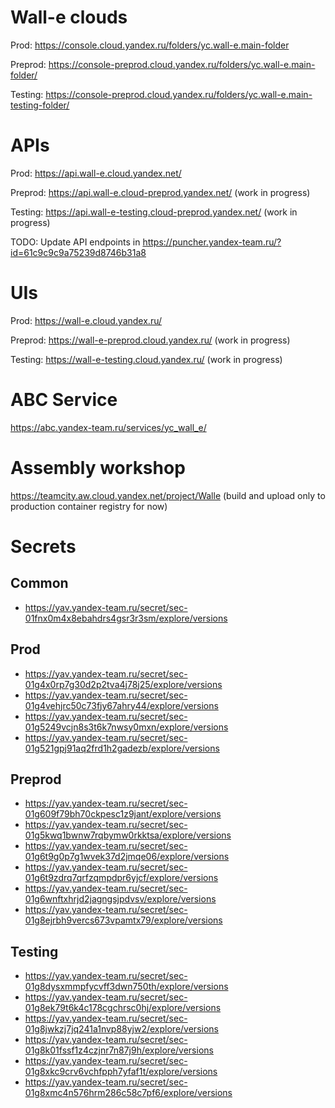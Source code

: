 # Wall-e clouds
Prod: https://console.cloud.yandex.ru/folders/yc.wall-e.main-folder

Preprod: https://console-preprod.cloud.yandex.ru/folders/yc.wall-e.main-folder/

Testing: https://console-preprod.cloud.yandex.ru/folders/yc.wall-e.main-testing-folder/


# APIs
Prod: https://api.wall-e.cloud.yandex.net/

Preprod: https://api.wall-e.cloud-preprod.yandex.net/ (work in progress)

Testing: https://api.wall-e-testing.cloud-preprod.yandex.net/ (work in progress)

TODO: Update API endpoints in https://puncher.yandex-team.ru/?id=61c9c9c9a75239d8746b31a8


# UIs
Prod: https://wall-e.cloud.yandex.ru/

Preprod: https://wall-e-preprod.cloud.yandex.ru/ (work in progress)

Testing: https://wall-e-testing.cloud.yandex.ru/ (work in progress)


# ABC Service
https://abc.yandex-team.ru/services/yc_wall_e/


# Assembly workshop
https://teamcity.aw.cloud.yandex.net/project/Walle (build and upload only to production container registry for now)


# Secrets

## Common
* https://yav.yandex-team.ru/secret/sec-01fnx0m4x8ebahdrs4gsr3r3sm/explore/versions

## Prod
* https://yav.yandex-team.ru/secret/sec-01g4x0rp7g30d2p2tva4j78j25/explore/versions
* https://yav.yandex-team.ru/secret/sec-01g4vehjrc50c73fjy67ahry44/explore/versions
* https://yav.yandex-team.ru/secret/sec-01g5249vcjn8s3t6k7nwsy0mxn/explore/versions
* https://yav.yandex-team.ru/secret/sec-01g521gpj91aq2frd1h2gadezb/explore/versions

## Preprod
* https://yav.yandex-team.ru/secret/sec-01g609f79bh70ckpesc1z9jant/explore/versions
* https://yav.yandex-team.ru/secret/sec-01g5kwq1bwnw7rqbymw0rkktsa/explore/versions
* https://yav.yandex-team.ru/secret/sec-01g6t9g0p7g1wvek37d2jmqe06/explore/versions
* https://yav.yandex-team.ru/secret/sec-01g6t9zdrq7qrfzqmpdpr6yjcf/explore/versions
* https://yav.yandex-team.ru/secret/sec-01g6wnftxhrjd2jagngsjpdvsv/explore/versions
* https://yav.yandex-team.ru/secret/sec-01g8ejrbh9vercs673vpamtx79/explore/versions

## Testing
* https://yav.yandex-team.ru/secret/sec-01g8dysxmmpfycvff3dwn750th/explore/versions
* https://yav.yandex-team.ru/secret/sec-01g8ek79t6k4c178cgchrsc0hj/explore/versions
* https://yav.yandex-team.ru/secret/sec-01g8jwkzj7jq241a1nvp88yjw2/explore/versions
* https://yav.yandex-team.ru/secret/sec-01g8k01fssf1z4czjnr7n87j9h/explore/versions
* https://yav.yandex-team.ru/secret/sec-01g8xkc9crv6vchfpph7yfaf1t/explore/versions
* https://yav.yandex-team.ru/secret/sec-01g8xmc4n576hrm286c58c7pf6/explore/versions
